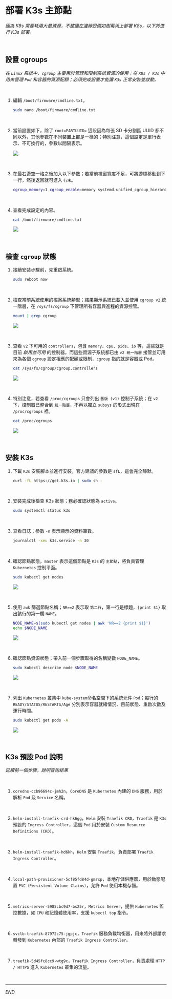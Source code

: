 # 部署 K3s 主節點

_因為 K8s 需要耗用大量資源，不建議在邊緣設備如樹莓派上部署 K8s，以下將進行 K3s 部署。_ 

<br>

## 設置 cgroups

_在 `Linux` 系統中，`cgroup` 主要用於管理和限制系統資源的使用；在 `K8s / K3s` 中用來管理 `Pod` 和容器的資源配額；必須完成設置才能讓 `K3s` 正常安裝並啟動。_

<br>

1. 編輯 `/boot/firmware/cmdline.txt`。

    ```bash
    sudo nano /boot/firmware/cmdline.txt
    ```

<br>

2. 當前設置如下，除了 `root=PARTUUID=` 這段因為每張 SD 卡分割區 UUID 都不同以外，其他參數在不同裝置上都是一樣的；特別注意，這個設定是單行表示、不可換行的，參數以間隔表示。

    ![](images/img_109.png)

<br>

3. 在最右邊空一格之後加入以下參數；若當前視窗寬度不足，可將游標移動到下一行，然後返回就可進入 `行末`。

    ```bash
    cgroup_memory=1 cgroup_enable=memory systemd.unified_cgroup_hierarchy=1
    ```

<br>

4. 查看完成設定的內容。

    ```bash
    cat /boot/firmware/cmdline.txt
    ```

    ![](images/img_110.png)

<br>

## 檢查 `cgroup` 狀態

1. 接續安裝步驟前，先重啟系統。

    ```bash
    sudo reboot now
    ```

<br>

2. 檢查當前系統使用的檔案系統類型；結果顯示系統已載入並使用 `cgroup v2` 統一階層，在 `/sys/fs/cgroup` 下管理所有容器與進程的資源控管。

    ```bash
    mount | grep cgroup
    ```

    ![](images/img_111.png)

<br>

3. 查看 `v2` 下可用的 `controllers`，包含 `memory`、`cpu`、`pids`、`io` 等，這些就是目前 _啟用並可用_ 的控制器，而這些資源子系統都已由 `v2 統一階層` 接管並可用來為各個 `cgroup` 設定相應的配額或限制，`cgroup` 指的就是容器或 Pod。

    ```bash
    cat /sys/fs/cgroup/cgroup.controllers
    ```

    ![](images/img_112.png)

<br>

4. 特別注意，若查看 `/proc/cgroups` 只會列出 `舊版 (v1)`  控制子系統；在 `v2` 下，控制器已整合到 `統一階層`，不再以獨立 `subsys` 的形式出現在 `/proc/cgroups` 裡。

    ```bash
    cat /proc/cgroups
    ```

    ![](images/img_113.png)

<br>

## 安裝 K3s

1. 下載 `K3s` 安裝腳本並進行安裝，官方建議的參數是 `sfL`，這會完全靜默。

    ```bash
    curl -fL https://get.k3s.io | sudo sh -
    ```

<br>

2. 安裝完成後檢查 K3s 狀態；務必確認狀態為 `active`。

    ```bash
    sudo systemctl status k3s
    ```

<br>

3. 查看日誌；參數 `-n` 表示顯示的資料筆數。

    ```bash
    journalctl -xeu k3s.service -n 30
    ```

<br>

4. 確認節點狀態，`master` 表示這個節點是 `K3s` 的 `主節點`，將負責管理 `Kubernetes` 控制平面。

    ```bash
    sudo kubectl get nodes
    ```

    ![](images/img_115.png)

<br>

5. 使用 `awk` 篩選節點名稱；`NR==2` 表示取 `第二行`，第一行是標題，`{print $1}` 取出該行的第一欄 `NAME`。

    ```bash
    NODE_NAME=$(sudo kubectl get nodes | awk 'NR==2 {print $1}')
    echo $NODE_NAME
    ```

    ![](images/img_114.png)

<br>

6. 確認節點資源狀態；帶入前一個步驟取得的名稱變數 `NODE_NAME`。

    ```bash
    sudo kubectl describe node $NODE_NAME
    ```

    ![](images/img_116.png)

<br>

7. 列出 `Kubernetes` 叢集中 `kube-system`命名空間下的系統元件 `Pod`；每行的 `READY/STATUS/RESTARTS/Age` 分別表示容器就緒情況、目前狀態、重啟次數及運行時間。

    ```bash
    sudo kubectl get pods -A
    ```

    ![](images/img_82.png)

<br>

## K3s 預設 Pod 說明

_延續前一個步驟，說明查詢結果_

<br>

1. `coredns-ccb96694c-jmh2n`，`CoreDNS` 是 `Kubernetes` 內建的 `DNS` 服務，用於解析 `Pod` 及 `Service` 名稱。

<br>

2. `helm-install-traefik-crd-hk6gg`，`Helm` 安裝 `Traefik CRD`，`Traefik` 是 `K3s` 預設的 `Ingress Controller`，這個 `Pod` 用於安裝 `Custom Resource Definitions (CRD)`。

<br>

3. `helm-install-traefik-hd6kh`，`Helm` 安裝 `Traefik`，負責部署 `Traefik Ingress Controller`。

<br>

4. `local-path-provisioner-5cf85fd84d-gmrxp`，本地存儲供應器，用於動態配置 `PVC（Persistent Volume Claims）`，允許 `Pod` 使用本機存儲。

<br>

5. `metrics-server-5985cbc9d7-bs25r`，`Metrics Server`，提供 `Kubernetes` 監控數據，如 `CPU` 和記憶體使用率，支援 `kubectl top` 指令。

<br>

6. `svclb-traefik-87972c75-jgpjc`，`Traefik` 服務負載均衡器，用來將外部請求轉發到 `Kubernetes` 內部的 `Traefik Ingress Controller`。

<br>

7. `traefik-5d45fc8cc9-wtg9c`，`Traefik Ingress Controller`，負責處理 `HTTP / HTTPS` 進入 `Kubernetes` 叢集的流量。

<br>

___

_END_